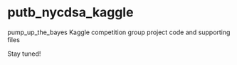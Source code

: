 # putb_nycdsa_kaggle

pump_up_the_bayes Kaggle competition group project code and supporting files

Stay tuned! 
